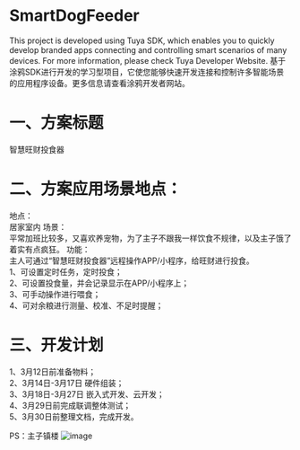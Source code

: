 # SmartDogFeeder
This project is developed using Tuya SDK, which enables you to quickly develop branded apps connecting and controlling smart scenarios of many devices.         For more information, please check Tuya Developer Website.
基于涂鸦SDK进行开发的学习型项目，它使您能够快速开发连接和控制许多智能场景的应用程序设备。更多信息请查看涂鸦开发者网站。

# 一、方案标题
   智慧旺财投食器
  
# 二、方案应用场景地点：
  地点：  
    居家室内
  场景：  
     平常加班比较多，又喜欢养宠物，为了主子不跟我一样饮食不规律，以及主子饿了着实有点疯狂。
  功能：  
    主人可通过“智慧旺财投食器”远程操作APP/小程序，给旺财进行投食。  
    1、可设置定时任务，定时投食；  
    2、可设置投食量，并会记录显示在APP/小程序上；  
    3、可手动操作进行喂食；  
    4、可对余粮进行测量、校准、不足时提醒；  
  
# 三、开发计划  
  1、3月12日前准备物料；  
  2、3月14日-3月17日 硬件组装；  
  3、3月18日-3月27日 嵌入式开发、云开发；  
  4、3月29日前完成联调整体测试；  
  5、3月30日前整理文档，完成开发。  

PS：主子镇楼
![image](https://user-images.githubusercontent.com/26399615/110200932-671e4600-7e9b-11eb-9888-e1d979d7a577.png)

